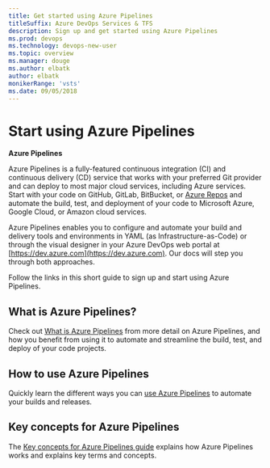 ```yaml
---
title: Get started using Azure Pipelines 
titleSuffix: Azure DevOps Services & TFS
description: Sign up and get started using Azure Pipelines 
ms.prod: devops
ms.technology: devops-new-user
ms.topic: overview
ms.manager: douge
ms.author: elbatk
author: elbatk
monikerRange: 'vsts'
ms.date: 09/05/2018
---
```


# Start using Azure Pipelines  

**Azure Pipelines**

Azure Pipelines is a fully-featured continuous integration (CI) and continuous delivery (CD) service that works with your preferred Git provider and can deploy to most major cloud services, including Azure services. Start with your code on GitHub, GitLab, BitBucket, or [Azure Repos](/azure/devops/repos/index) and automate the build, test, and deployment of your code to Microsoft Azure, Google Cloud, or Amazon cloud services.

Azure Pipelines enables you to configure and automate your build and delivery tools and environments in YAML (as Infrastructure-as-Code) or through the visual designer in your Azure DevOps web portal at [https://dev.azure.com](https://dev.azure.com). Our docs will step you through both approaches.

Follow the links in this short guide to sign up and start using Azure Pipelines. 

## What is Azure Pipelines?

Check out [What is Azure Pipelines](what-is-azure-pipelines.md) from more detail on Azure Pipelines, and how you benefit from using it to automate and streamline the build, test, and deploy of your code projects. 

## How to use Azure Pipelines

Quickly learn the different ways you can [use Azure Pipelines](pipelines-get-started.md) to automate your builds and releases.


## Key concepts for Azure Pipelines

The [Key concepts for Azure Pipelines guide](key-pipelines-concepts.md) explains how Azure Pipelines works and explains key terms and concepts.  